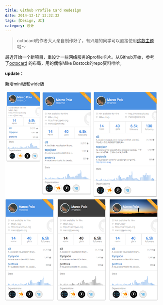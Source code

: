 ```yaml
---
title: Github Profile Card Redesign
date: 2014-12-17 13:32:32
tags: [Design, UI]
category: 设计
---
```


> octocard的作者大人亲自制作好了，有兴趣的同学可以直接使用[这款主题](https://github.com/zmmbreeze/octocard/blob/master/themes/azzura.less) 啦～

最近开始一个新项目，重设计一些网络服务的profile卡片。从Github开始，参考了[octocard](http://octocard.in/) 的布局，用的偶像Mike Bostock的repo资料哈哈。

**update：**

新增mini版和wide版

![sceenshot1](https://raw.githubusercontent.com/cresstoo/github-card-theme/refs/heads/master/github-card-blue.png 'min/slim/wide')
![sceenshot2](https://raw.githubusercontent.com/cresstoo/github-card-theme/refs/heads/master/github-slim.png 'blue/dark/image')
